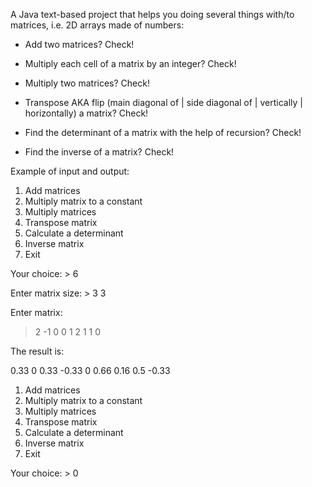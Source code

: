 A Java text-based project that helps you doing several things with/to matrices, i.e. 2D arrays made of numbers:


- Add two matrices? Check!

- Multiply each cell of a matrix by an integer? Check!

- Multiply two matrices? Check!

- Transpose AKA flip (main diagonal of | side diagonal of | vertically | horizontally) a matrix? Check!

- Find the determinant of a matrix with the help of recursion? Check!

- Find the inverse of a matrix? Check!

Example of input and output:

1. Add matrices
2. Multiply matrix to a constant
3. Multiply matrices
4. Transpose matrix
5. Calculate a determinant
6. Inverse matrix
0. Exit

Your choice: > 6

Enter matrix size: > 3 3

Enter matrix:

> 2 -1 0
> 0 1 2
> 1 1 0

The result is:

 0.33   0  0.33
-0.33   0  0.66
 0.16 0.5 -0.33

1. Add matrices
2. Multiply matrix to a constant
3. Multiply matrices
4. Transpose matrix
5. Calculate a determinant
6. Inverse matrix
0. Exit

Your choice: > 0